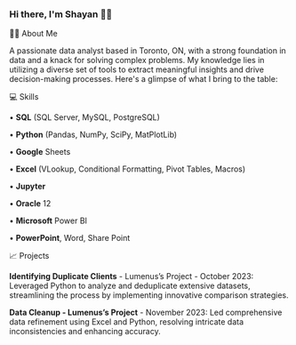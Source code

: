 ### Hi there, I'm Shayan 🤝🏾


✍🏾 About Me

A passionate data analyst based in Toronto, ON, with a strong foundation in data and a knack for solving complex problems. My knowledge lies in utilizing a diverse set of tools to extract meaningful insights and drive decision-making processes. Here's a glimpse of what I bring to the table:
 
💻 Skills

• **SQL** (SQL Server, MySQL, PostgreSQL) 

• **Python** (Pandas, NumPy, SciPy, MatPlotLib) 

• **Google** Sheets 

• **Excel** (VLookup, Conditional Formatting, Pivot 
Tables, Macros) 

• **Jupyter**

• **Oracle** 12 

• **Microsoft** Power BI 

• **PowerPoint**, Word, Share Point

📈 Projects

**Identifying Duplicate Clients** - Lumenus’s Project - October 2023:
Leveraged Python to analyze and deduplicate extensive datasets, streamlining the process by implementing innovative comparison strategies.

**Data Cleanup - Lumenus’s Project** - November 2023:
Led comprehensive data refinement using Excel and Python, resolving intricate data inconsistencies and enhancing accuracy.
